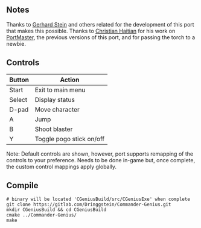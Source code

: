 ## Notes

Thanks to [Gerhard Stein](https://github.com/gerstrong/Commander-Genius) and others related for the development of this port that makes this possible. Thanks to [Christian Haitian](https://github.com/christianhaitian) for his work on [PortMaster](https://github.com/christianhaitian/PortMaster), the previous versions of this port, and for passing the torch to a newbie.

## Controls

| Button | Action |
|--|--|
| Start | Exit to main menu |
| Select | Display status |
| D-pad | Move character |
| A | Jump |
| B | Shoot blaster |
| Y | Toggle pogo stick on/off |

Note: Default controls are shown, however, port supports remapping of the controls to your preference. Needs to be done in-game but, once complete, the custom control mappings apply globally.

## Compile

```shell
# binary will be located 'CGeniusBuild/src/CGeniusExe' when complete
git clone https://gitlab.com/Dringgstein/Commander-Genius.git
mkdir CGeniusBuild && cd CGeniusBuild
cmake ../Commander-Genius/
make
```